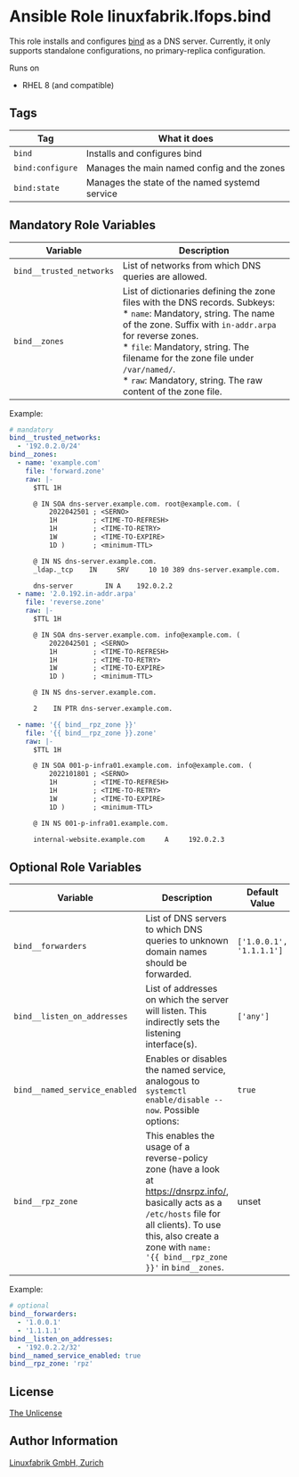# Ansible Role linuxfabrik.lfops.bind

This role installs and configures [bind](https://www.isc.org/bind/) as a DNS server. Currently, it only supports standalone configurations, no primary-replica configuration.

Runs on

* RHEL 8 (and compatible)


## Tags

| Tag              | What it does                                   |
| ---              | ------------                                   |
| `bind`           | Installs and configures bind                   |
| `bind:configure` | Manages the main named config and the zones    |
| `bind:state`     | Manages the state of the named systemd service |


## Mandatory Role Variables

| Variable | Description |
| -------- | ----------- |
| `bind__trusted_networks` | List of networks from which DNS queries are allowed. |
| `bind__zones` | List of dictionaries defining the zone files with the DNS records. Subkeys:<br> * `name`: Mandatory, string. The name of the zone. Suffix with `in-addr.arpa` for reverse zones.<br> * `file`: Mandatory, string. The filename for the zone file under `/var/named/`.<br> * `raw`: Mandatory, string. The raw content of the zone file. |

Example:
```yaml
# mandatory
bind__trusted_networks:
  - '192.0.2.0/24'
bind__zones:
  - name: 'example.com'
    file: 'forward.zone'
    raw: |-
      $TTL 1H

      @ IN SOA dns-server.example.com. root@example.com. (
          2022042501 ; <SERNO>
          1H         ; <TIME-TO-REFRESH>
          1H         ; <TIME-TO-RETRY>
          1W         ; <TIME-TO-EXPIRE>
          1D )       ; <minimum-TTL>

      @ IN NS dns-server.example.com.
      _ldap._tcp    IN     SRV     10 10 389 dns-server.example.com.

      dns-server        IN A    192.0.2.2
  - name: '2.0.192.in-addr.arpa'
    file: 'reverse.zone'
    raw: |-
      $TTL 1H

      @ IN SOA dns-server.example.com. info@example.com. (
          2022042501 ; <SERNO>
          1H         ; <TIME-TO-REFRESH>
          1H         ; <TIME-TO-RETRY>
          1W         ; <TIME-TO-EXPIRE>
          1D )       ; <minimum-TTL>

      @ IN NS dns-server.example.com.

      2    IN PTR dns-server.example.com.

  - name: '{{ bind__rpz_zone }}'
    file: '{{ bind__rpz_zone }}.zone'
    raw: |-
      $TTL 1H

      @ IN SOA 001-p-infra01.example.com. info@example.com. (
          2022101801 ; <SERNO>
          1H         ; <TIME-TO-REFRESH>
          1H         ; <TIME-TO-RETRY>
          1W         ; <TIME-TO-EXPIRE>
          1D )       ; <minimum-TTL>

      @ IN NS 001-p-infra01.example.com.

      internal-website.example.com     A     192.0.2.3
```


## Optional Role Variables

| Variable | Description | Default Value |
| -------- | ----------- | ------------- |
| `bind__forwarders` | List of DNS servers to which DNS queries to unknown domain names should be forwarded. | `['1.0.0.1', '1.1.1.1']` |
| `bind__listen_on_addresses` | List of addresses on which the server will listen. This indirectly sets the listening interface(s). | `['any']` |
| `bind__named_service_enabled` | Enables or disables the named service, analogous to `systemctl enable/disable --now`. Possible options: | `true` |
| `bind__rpz_zone` | This enables the usage of a reverse-policy zone (have a look at https://dnsrpz.info/, basically acts as a `/etc/hosts` file for all clients). To use this, also create a zone with `name: '{{ bind__rpz_zone }}'` in `bind__zones`. | unset |

Example:
```yaml
# optional
bind__forwarders:
  - '1.0.0.1'
  - '1.1.1.1'
bind__listen_on_addresses:
  - '192.0.2.2/32'
bind__named_service_enabled: true
bind__rpz_zone: 'rpz'
```


## License

[The Unlicense](https://unlicense.org/)


## Author Information

[Linuxfabrik GmbH, Zurich](https://www.linuxfabrik.ch)
